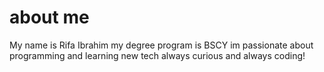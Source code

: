 # about me 
My name is Rifa Ibrahim 
my degree program is BSCY 
im passionate about programming and learning new tech 
always curious and always coding!
